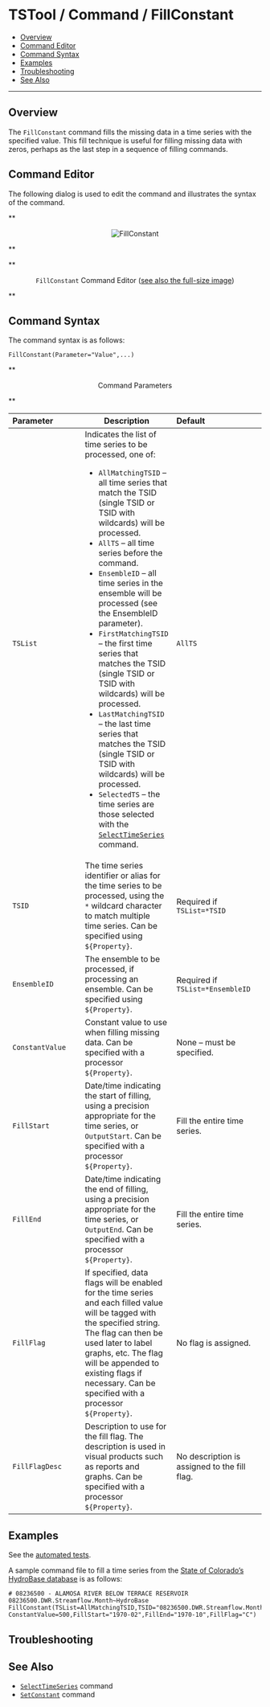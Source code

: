 # TSTool / Command / FillConstant #

* [Overview](#overview)
* [Command Editor](#command-editor)
* [Command Syntax](#command-syntax)
* [Examples](#examples)
* [Troubleshooting](#troubleshooting)
* [See Also](#see-also)

-------------------------

## Overview ##

The `FillConstant` command fills the missing data in a time series with the specified value.
This fill technique is useful for filling missing data with zeros, perhaps as the last step in a sequence of filling commands.

## Command Editor ##

The following dialog is used to edit the command and illustrates the syntax of the command.

**<p style="text-align: center;">
![FillConstant](FillConstant.png)
</p>**

**<p style="text-align: center;">
`FillConstant` Command Editor (<a href="../FillConstant.png">see also the full-size image</a>)
</p>**

## Command Syntax ##

The command syntax is as follows:

```text
FillConstant(Parameter="Value",...)
```
**<p style="text-align: center;">
Command Parameters
</p>**

|**Parameter**&nbsp;&nbsp;&nbsp;&nbsp;&nbsp;&nbsp;&nbsp;&nbsp;&nbsp;&nbsp;&nbsp;|**Description**|**Default**&nbsp;&nbsp;&nbsp;&nbsp;&nbsp;&nbsp;&nbsp;&nbsp;&nbsp;&nbsp;&nbsp;&nbsp;&nbsp;&nbsp;&nbsp;&nbsp;&nbsp;&nbsp;&nbsp;&nbsp;&nbsp;&nbsp;&nbsp;&nbsp;&nbsp;&nbsp;&nbsp;|
|--------------|-----------------|-----------------|
|`TSList`|Indicates the list of time series to be processed, one of:<br><ul><li>`AllMatchingTSID` – all time series that match the TSID (single TSID or TSID with wildcards) will be processed.</li><li>`AllTS` – all time series before the command.</li><li>`EnsembleID` – all time series in the ensemble will be processed (see the EnsembleID parameter).</li><li>`FirstMatchingTSID` – the first time series that matches the TSID (single TSID or TSID with wildcards) will be processed.</li><li>`LastMatchingTSID` – the last time series that matches the TSID (single TSID or TSID with wildcards) will be processed.</li><li>`SelectedTS` – the time series are those selected with the [`SelectTimeSeries`](../SelectTimeSeries/SelectTimeSeries.md) command.</li></ul> | `AllTS` |
|`TSID`|The time series identifier or alias for the time series to be processed, using the `*` wildcard character to match multiple time series.  Can be specified using `${Property}`.|Required if `TSList=*TSID`|
|`EnsembleID`|The ensemble to be processed, if processing an ensemble. Can be specified using `${Property}`.|Required if `TSList=*EnsembleID`|
|`ConstantValue`|Constant value to use when filling missing data.  Can be specified with a processor `${Property}`.|None – must be specified.|
|`FillStart`|Date/time indicating the start of filling, using a precision appropriate for the time series, or `OutputStart`.  Can be specified with a processor `${Property}`.|Fill the entire time series.|
|`FillEnd`|Date/time indicating the end of filling, using a precision appropriate for the time series, or `OutputEnd`.  Can be specified with a processor `${Property}`.|Fill the entire time series.|
|`FillFlag`|If specified, data flags will be enabled for the time series and each filled value will be tagged with the specified string.  The flag can then be used later to label graphs, etc.  The flag will be appended to existing flags if necessary.  Can be specified with a processor `${Property}`.|No flag is assigned.|
|`FillFlagDesc`|Description to use for the fill flag.  The description is used in visual products such as reports and graphs.  Can be specified with a processor `${Property}`.|No description is assigned to the fill flag.|

## Examples ##

See the [automated tests](https://github.com/OpenCDSS/cdss-app-tstool-test/tree/master/test/commands/FillConstant).

A sample command file to fill a time series from the [State of Colorado’s HydroBase database](../../datastore-ref/CO-HydroBase/CO-HydroBase.md)
is as follows:

```text
# 08236500 - ALAMOSA RIVER BELOW TERRACE RESERVOIR
08236500.DWR.Streamflow.Month~HydroBase
FillConstant(TSList=AllMatchingTSID,TSID="08236500.DWR.Streamflow.Month",
ConstantValue=500,FillStart="1970-02",FillEnd="1970-10",FillFlag="C")
```

## Troubleshooting ##

## See Also ##

* [`SelectTimeSeries`](../SelectTimeSeries/SelectTimeSeries.md) command
* [`SetConstant`](../SetConstant/SetConstant.md) command
